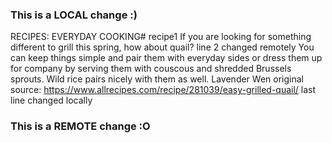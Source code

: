 ### This is a LOCAL change :)
RECIPES: EVERYDAY COOKING# recipe1
If you are looking for something different to grill this spring, how about quail? line 2 changed remotely
You can keep things simple and pair them with everyday sides or dress them up for company by serving them with couscous and shredded Brussels sprouts. Wild rice pairs nicely with them as well.
Lavender Wen
original source: https://www.allrecipes.com/recipe/281039/easy-grilled-quail/
last line changed locally
### This is a REMOTE change :O
